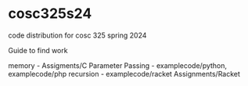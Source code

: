 # cosc325s24
code distribution for cosc 325 spring 2024

Guide to find work

memory - Assigments/C
Parameter Passing -  examplecode/python, examplecode/php
recursion - examplecode/racket Assignments/Racket
